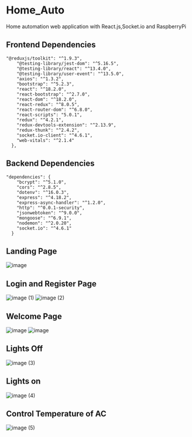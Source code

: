 # Home_Auto
Home automation web application with React.js,Socket.io and RaspberryPi
## Frontend Dependencies
````
"@reduxjs/toolkit": "^1.9.3",
    "@testing-library/jest-dom": "^5.16.5",
    "@testing-library/react": "^13.4.0",
    "@testing-library/user-event": "^13.5.0",
    "axios": "^1.3.2",
    "bootstrap": "^5.2.3",
    "react": "^18.2.0",
    "react-bootstrap": "^2.7.0",
    "react-dom": "^18.2.0",
    "react-redux": "^8.0.5",
    "react-router-dom": "^6.8.0",
    "react-scripts": "5.0.1",
    "redux": "^4.2.1",
    "redux-devtools-extension": "^2.13.9",
    "redux-thunk": "^2.4.2",
    "socket.io-client": "^4.6.1",
    "web-vitals": "^2.1.4"
  },

````
## Backend Dependencies
````
"dependencies": {
    "bcrypt": "^5.1.0",
    "cors": "^2.8.5",
    "dotenv": "^16.0.3",
    "express": "^4.18.2",
    "express-async-handler": "^1.2.0",
    "http": "^0.0.1-security",
    "jsonwebtoken": "^9.0.0",
    "mongoose": "^6.9.1",
    "nodemon": "^2.0.20",
    "socket.io": "^4.6.1"
  }

````
## Landing Page
![image](https://github.com/Dikshakhade/Home_Auto/assets/91481706/b9fcf34c-5cc6-44f3-abc6-ee240170da3c)
## Login and Register Page
![image (1)](https://github.com/Dikshakhade/Home_Auto/assets/91481706/9f9c95c4-816c-4704-a066-a12329de1629)
![image (2)](https://github.com/Dikshakhade/Home_Auto/assets/91481706/f0ce1745-32d3-4f38-8145-db1a3d12c950)
## Welcome Page
![image](https://github.com/Dikshakhade/Home_Auto/assets/91481706/d6c27623-9b6d-4df5-b26c-d68f183943f2)
![image](https://github.com/Dikshakhade/Home_Auto/assets/91481706/750beff9-57e9-45ed-b8a6-17b653483f58)

## Lights Off
![image (3)](https://github.com/Dikshakhade/Home_Auto/assets/91481706/e294cc27-30c1-4799-ad33-0a99defeca37)
## Lights on
![image (4)](https://github.com/Dikshakhade/Home_Auto/assets/91481706/505e8a68-e41c-4cd0-b1ab-f74a3bbdef3f)
## Control Temperature of AC
![image (5)](https://github.com/Dikshakhade/Home_Auto/assets/91481706/d50db85d-dea2-4c0a-b509-a71e223bef23)





